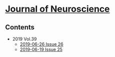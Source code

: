 <!--
Filename: 	note.md
Project: 	/Users/shume/Developer/abst/JNeurosci
Author: 	shumez <https://github.com/shumez>
Created: 	2019-06-23 20:41:0
Modified: 	2019-06-27 15:32:54
-----
Copyright (c) 2019 shumez
-->

# [Journal of Neuroscience][JNeurosci]

## Contents

- 2019 Vol.39
    <!-- - [2019-- Issue ][2019--] -->
    - [2019-06-26 Issue 26][2019-06-26]
    - [2019-06-19 Issue 25][2019-06-19]


##
[JNeurosci]: http://www.jneurosci.org/content/by/year

<!-- toc -->
<!-- [2019--]: 2019--.md -->
[2019-06-26]: 2019-06-26.md
[2019-06-19]: 2019-06-19.md

<!-- ref -->

<!-- fig -->

<!-- term -->

<style type="text/css">
	img{width: 51%; float: right;}
</style>